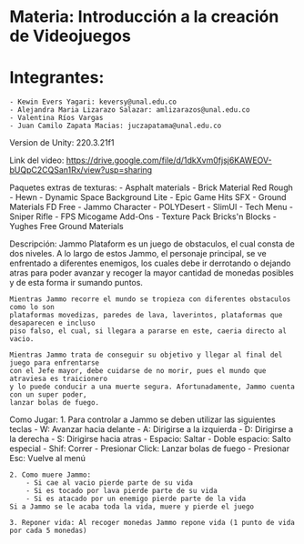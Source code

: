 # Materia: Introducción a la creación de Videojuegos

# Integrantes:
	- Kewin Evers Yagari: keversy@unal.edu.co
	- Alejandra Maria Lizarazo Salazar: amlizarazos@unal.edu.co
	- Valentina Ríos Vargas
	- Juan Camilo Zapata Macias: juczapatama@unal.edu.co

Version de Unity: 220.3.21f1

Link del video: https://drive.google.com/file/d/1dkXvm0fjsj6KAWEOV-bUQpC2CQSan1Rx/view?usp=sharing

Paquetes extras de texturas: 
	- Asphalt materials
	- Brick Material Red Rough - Hewn
	- Dynamic Space Background Lite
	- Epic Game Hits SFX
	- Ground Materials FD Free
	- Jammo Character
	- POLYDesert
	- SlimUI - Tech Menu
	- Sniper Rifle - FPS Micogame Add-Ons
	- Texture Pack Bricks'n Blocks
	- Yughes Free Ground Materials

Descripción: 
	Jammo Plataform es un juego de obstaculos, el cual consta de dos niveles.
	A lo largo de estos Jammo, el personaje principal, se ve enfrentado a diferentes
	enemigos, los cuales debe ir derrotando o dejando atras para poder avanzar y recoger
	la mayor cantidad de monedas posibles y de esta forma ir sumando puntos.

	Mientras Jammo recorre el mundo se tropieza con diferentes obstaculos como lo son 
	plataformas movedizas, paredes de lava, laverintos, plataformas que desaparecen e incluso
	piso falso, el cual, si llegara a pararse en este, caeria directo al vacio.

	Mientras Jammo trata de conseguir su objetivo y llegar al final del juego para enfrentarse 
	con el Jefe mayor, debe cuidarse de no morir, pues el mundo que atraviesa es traicionero 
	y lo puede conducir a una muerte segura. Afortunadamente, Jammo cuenta con un super poder,
	lanzar bolas de fuego. 

Como Jugar:
	1. Para controlar a Jammo se deben utilizar las siguientes teclas
		- W: Avanzar hacia delante
		- A: Dirigirse a la izquierda
		- D: Dirigirse a la derecha
		- S: Dirigirse hacia atras
		- Espacio: Saltar
		- Doble espacio: Salto especial
		- Shif: Correr 
		- Presionar Click: Lanzar bolas de fuego
		- Presionar Esc: Vuelve al menú 

	2. Como muere Jammo:
		- Si cae al vacio pierde parte de su vida
		- Si es tocado por lava pierde parte de su vida
		- Si es atacado por un enemigo pierde parte de la vida
	Si a Jammo se le acaba toda la vida, muere y pierde el juego
	
	3. Reponer vida: Al recoger monedas Jammo repone vida (1 punto de vida por cada 5 monedas)
	
	
